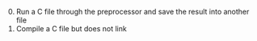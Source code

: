 0. Run a C file through the preprocessor and save the result into another file
1. Compile a C file but does not link
